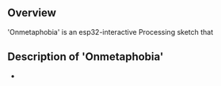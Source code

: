 Overview
--------
'Onmetaphobia' is an esp32-interactive Processing sketch that 

  Description of 'Onmetaphobia'
  ------------------------------
  - 
